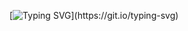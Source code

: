 [![Typing SVG](https://readme-typing-svg.demolab.com?font=Rajdhani&size=30&duration=2000&pause=1000&color=F7E105&background=3D00FF00&center=true&vCenter=true&width=435&lines=***%E2%9A%A1+UNDER+CONSTRUCTION+%E2%9A%A1***)](https://git.io/typing-svg)
